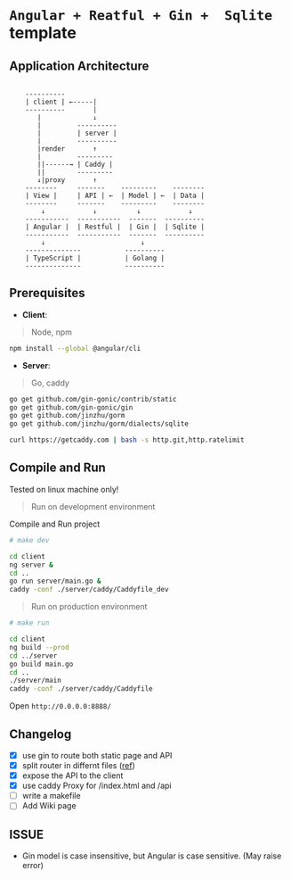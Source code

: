# `Angular + Reatful + Gin +  Sqlite` template

## Application Architecture

```diagram

    ----------
    | client | ←-----|
    ----------       |
       |             ↓
       |         ----------
       |         | server |
       |         ----------
       |render       ↑
       |         ---------
       ||------→ | Caddy |
       ||        ---------
       ↓|proxy       ↑
    --------     -------    ---------    --------
    | View |     | API | ←  | Model | ←  | Data |
    --------     -------    ---------    --------
        ↓            ↓          ↓            ↓
    -----------  -----------  -------  ----------
    | Angular |  | Restful |  | Gin |  | Sqlite |
    -----------  -----------  -------  ----------
        ↓                        ↓
    --------------           ----------
    | TypeScript |           | Golang |
    --------------           ----------

```

## Prerequisites

- **Client**:

> Node, npm

```bash
npm install --global @angular/cli
```

- **Server**:

> Go, caddy

```bash
go get github.com/gin-gonic/contrib/static
go get github.com/gin-gonic/gin
go get github.com/jinzhu/gorm
go get github.com/jinzhu/gorm/dialects/sqlite
```

```bash
curl https://getcaddy.com | bash -s http.git,http.ratelimit
```

## Compile and Run

Tested on linux machine only!

> Run on development environment

Compile and Run project

```bash
# make dev

cd client
ng server &
cd ..
go run server/main.go &
caddy -conf ./server/caddy/Caddyfile_dev
```

> Run on production environment

```bash
# make run

cd client
ng build --prod
cd ../server
go build main.go
cd ..
./server/main
caddy -conf ./server/caddy/Caddyfile
```

Open `http://0.0.0.0:8888/`

## Changelog

- [x] use gin to route both static page and API
- [x] split router in differnt files ([ref](https://stackoverflow.com/questions/47115731/how-to-split-my-resources-into-multiply-files))
- [x] expose the API to the client
- [x] use caddy Proxy for /index.html and /api
- [ ] write a makefile
- [ ] Add Wiki page

## ISSUE

- Gin model is case insensitive, but Angular is case sensitive. (May raise error)

